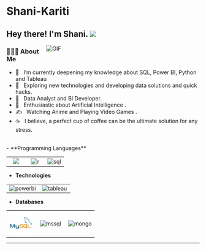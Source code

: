 # Shani-Kariti

<h2> Hey there! I'm Shani. <img src="https://github.com/souvikguria98/souvikguria98/blob/master/Hi.gif" width="25"></h2>
<img align="right" alt="GIF" src="https://media.giphy.com/media/Cmr1OMJ2FN0B2/giphy.gif" width="400"/>

<h3> 👨🏻‍💻 About Me </h3>

- 🔭 &nbsp; I’m currently deepening my knowledge about SQL, Power BI, Python and Tableau
- 🤔 &nbsp; Exploring new technologies and developing data solutions and quick hacks.
- 💼 &nbsp; Data Analyst and BI Developer.
- 🌱 &nbsp; Enthusiastic about Artificial Intelligence .
- ✍️ &nbsp; Watching Anime and Playing Video Games .
- ☕ &nbsp; I believe, a perfect cup of coffee can be the ultimate solution for any stress. 



<br>
- **Programming Languages**
<table>
<tbody>
 <tr>
<td align="center" width="33%">
<img height=60px src="https://www.vectorlogo.zone/logos/python/python-ar21.svg"> 
</td>
 <td align="center" width="33%">
 <img height=60px src="https://www.vectorlogo.zone/logos/r-project/r-project-icon.svg" alt="r" >
</td>
 <td align="center" width="33%">
 <img height=60px src="https://www.newhorizons.com/portals/278/Images/sql-server-icon.png?ver=2019-09-17-141121-777" alt="sql" />
</td>
</tr>

</tbody>
</table>

- **Technologies**
<table>
<tbody>
 <tr>
<td align="center" width="50%">
  <img height=60px src="https://cdn.icon-icons.com/icons2/2699/PNG/512/microsoft_powerbi_logo_icon_169958.png" alt="powerbi"/>
</td>
<td align="center" width="50%">
 <img height=60px src="https://www.absentdata.com/wp-content/uploads/2018/01/Tableau-logo.jpg" alt="tableau" />
</td>
</tr>

</tbody>
</table>

- **Databases**
<table>
<tbody>
 <tr>
<td align="center" width="33%">
  <img height=60px src="https://raw.githubusercontent.com/devicons/devicon/master/icons/mysql/mysql-original-wordmark.svg" alt="mysql"/>
</td>
<td align="center" width="33%">
 <img height=60px src="https://www.svgrepo.com/show/303229/microsoft-sql-server-logo.svg" alt="mssql" />
</td>
<td align="center" width="33%">
 <img height=60px src="https://www.svgrepo.com/show/303232/mongodb-logo.svg" alt="mongo" />
</td>
</tr>

</tbody>
</table>

<hr>
